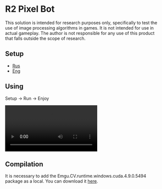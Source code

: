 # R2 Pixel Bot

This solution is intended for research purposes only, specifically to test the use of image processing algorithms in games.
It is not intended for use in actual gameplay.
The author is not responsible for any use of this product that falls outside the scope of research.

## Setup

- [Rus](Docs/setup.RU-ru.md)
- [Eng](Docs/setup.RU-ru.md)

## Using 
Setup -> Run -> Enjoy

![example](Docs/example.mp4)

## Compilation

It is necessary to add the Emgu.CV.runtime.windows.cuda.4.9.0.5494 package as a local.
You can download it [here](https://github.com/emgucv/emgucv/releases).

